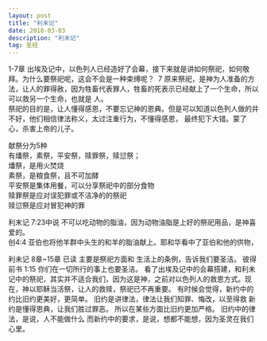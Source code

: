```yaml
---
layout: post
title: "利未记"
date: 2018-03-03
description: "利未记"
tag: 圣经 
---
```

1-7章
  出埃及记中，以色列人已经造好了会幕，接下来就是讲如何祭祀，如何敬拜。为什么要祭祀呢，这会不会是一种束缚呢？  7
  原来祭祀，是神为人准备的方法，让人的罪得赦，因为牲畜代表罪人，牲畜的死表示已经献上了一个生命，所以可以救另一个生命，也就是 人。  
  祭祀的目的是，让人懂得感恩，不要忘记神的恩典。但是可以知道以色列人做的并不好，他们相信律法称义，太过注重行为，不懂得感恩， 最终犯下大错。蒙了心，杀害上帝的儿子。  

献祭分为5种  
有燔祭，素祭，平安祭，赎罪祭，赎愆祭；  
燔祭，是用火焚烧  
素祭，是粮食祭，且不可加酵  
平安祭是集体用餐，可以分享祭祀中的部分食物  
赎罪祭是应对误犯罪或不洁净的的祭祀  
赎愆祭是应对冒犯神的罪  


利末记 7:23中说 不可以吃动物的脂油，因为动物油脂是上好的祭祀用品，是神喜爱的。  
     创4:4 亚伯也将他羊群中头生的和羊的脂油献上。耶和华看中了亚伯和他的供物，  
     
利未记 8章~15章 已读
主要是祭祀方面和 生活上的条例，告诉我们要圣洁。
彼得前书 1:15 你们在一切所行的事上也要圣洁。
看了出埃及记中的会幕搭建，和利未记中的祭祀，其实并不适合我们，因为这是神，之前对以色列人的救恩方式。现在，神以耶稣当活祭，让人的救赎，祭祀已不再重要。
有时候会觉得，新约中的约比旧约更美好，更简单。
旧约是讲律法，律法让我们知罪、悔改，以至得救
新约是懂得恩典，让我们胜过罪恶。
所以在某些方面比旧约更加严格。
旧约中的律法，是说，人不能做什么
而新约中的要求，是说，想都不能想，因为圣灵在我们心里。

